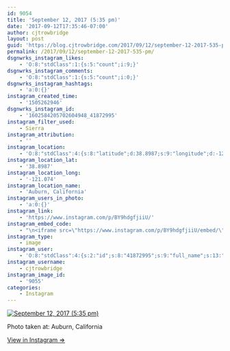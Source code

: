 ```yaml
---
id: 9054
title: 'September 12, 2017 (5:35 pm)'
date: '2017-09-12T17:35:46-07:00'
author: cjtrowbridge
layout: post
guid: 'https://blog.cjtrowbridge.com/2017/09/12/september-12-2017-535-pm/'
permalink: /2017/09/12/september-12-2017-535-pm/
dsgnwrks_instagram_likes:
    - 'O:8:"stdClass":1:{s:5:"count";i:9;}'
dsgnwrks_instagram_comments:
    - 'O:8:"stdClass":1:{s:5:"count";i:0;}'
dsgnwrks_instagram_hashtags:
    - 'a:0:{}'
instagram_created_time:
    - '1505262946'
dsgnwrks_instagram_id:
    - '1602584205702604948_41872995'
instagram_filter_used:
    - Sierra
instagram_attribution:
    - ''
instagram_location:
    - 'O:8:"stdClass":4:{s:8:"latitude";d:38.8987;s:9:"longitude";d:-121.074;s:4:"name";s:18:"Auburn, California";s:2:"id";i:218405825;}'
instagram_location_lat:
    - '38.8987'
instagram_location_long:
    - '-121.074'
instagram_location_name:
    - 'Auburn, California'
instagram_users_in_photo:
    - 'a:0:{}'
instagram_link:
    - 'https://www.instagram.com/p/BY9hdgfjiiU/'
instagram_embed_code:
    - "\n<iframe src=\"https://www.instagram.com/p/BY9hdgfjiiU/embed/\" width=\"612\" height=\"710\" frameborder=\"0\" scrolling=\"no\" allowtransparency=\"true\" class=\"insta-image-embed\"></iframe>\n"
instagram_type:
    - image
instagram_user:
    - 'O:8:"stdClass":4:{s:2:"id";s:8:"41872995";s:9:"full_name";s:13:"CJ Trowbridge";s:15:"profile_picture";s:96:"https://scontent.cdninstagram.com/t51.2885-19/s150x150/13724650_1188772791164794_142557231_a.jpg";s:8:"username";s:12:"cjtrowbridge";}'
instagram_username:
    - cjtrowbridge
instagram_image_id:
    - '9055'
categories:
    - Instagram
---
```


[![September 12, 2017 (5:35 pm)](https://blog.cjtrowbridge.com/wp-content/uploads/2017/09/1505262946-1-1.jpg)](https://www.instagram.com/p/BY9hdgfjiiU/)

Photo taken at: Auburn, California

[View in Instagram ⇒](https://www.instagram.com/p/BY9hdgfjiiU/)